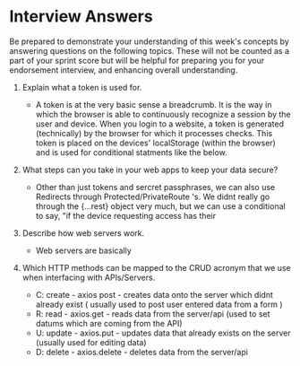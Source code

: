 # Interview Answers
Be prepared to demonstrate your understanding of this week's concepts by answering questions on the following topics. These will not be counted as a part of your sprint score but will be helpful for preparing you for your endorsement interview, and enhancing overall understanding.

1. Explain what a token is used for.

   - A token is at the very basic sense a breadcrumb. It is the way in which the browser is able to continuously recognize a session by the user and device. When you login to a website, a token is generated (technically) by the browser for which it processes checks. This token is placed on the devices' localStorage (within the browser) and is used for conditional statments like the below.

2. What steps can you take in your web apps to keep your data secure?

   -  Other than just tokens and sercret passphrases, we can also use Redirects through Protected/PrivateRoute 's. We didnt really go through the {...rest} object very much, but we can use a conditional to say, "if the device requesting access has their 

3. Describe how web servers work.

   - Web servers are basically

4. Which HTTP methods can be mapped to the CRUD acronym that we use when interfacing with APIs/Servers.

   - C: create - axios post - creates data onto the server which didnt already exist ( usually used to post user entered data from a form )
   - R: read - axios.get - reads data from the server/api (used to set datums which are coming from the API)
   - U: update - axios.put - updates data that already exists on the server (usually used for editing data)
   - D: delete - axios.delete - deletes data from the server/api
